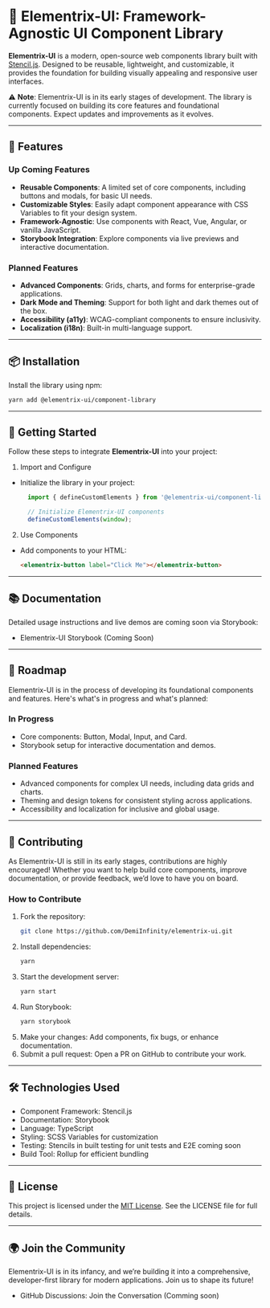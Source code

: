 # 🚀 **Elementrix-UI: Framework-Agnostic UI Component Library**

**Elementrix-UI** is a modern, open-source web components library built with [Stencil.js](https://stenciljs.com/). Designed to be reusable, lightweight, and customizable, it provides the foundation for building visually appealing and responsive user interfaces.  

⚠️ **Note**: Elementrix-UI is in its early stages of development. The library is currently focused on building its core features and foundational components. Expect updates and improvements as it evolves.

---

## 🌟 **Features**

### **Up Coming Features**
- **Reusable Components**: A limited set of core components, including buttons and modals, for basic UI needs.
- **Customizable Styles**: Easily adapt component appearance with CSS Variables to fit your design system.
- **Framework-Agnostic**: Use components with React, Vue, Angular, or vanilla JavaScript.
- **Storybook Integration**: Explore components via live previews and interactive documentation.

### **Planned Features**
- **Advanced Components**: Grids, charts, and forms for enterprise-grade applications.
- **Dark Mode and Theming**: Support for both light and dark themes out of the box.
- **Accessibility (a11y)**: WCAG-compliant components to ensure inclusivity.
- **Localization (i18n)**: Built-in multi-language support.

---

## 📦 **Installation**

Install the library using npm:
  ```bash
  yarn add @elementrix-ui/component-library
  ```
---
## 🚀 **Getting Started**

Follow these steps to integrate **Elementrix-UI** into your project:

1. Import and Configure
  - Initialize the library in your project:
    ```javascript
      import { defineCustomElements } from '@elementrix-ui/component-library/loader';

      // Initialize Elementrix-UI components
      defineCustomElements(window);
    ```
2. Use Components
  - Add components to your HTML:
    ```html
    <elementrix-button label="Click Me"></elementrix-button>
    ```
---
## 📚 **Documentation**

Detailed usage instructions and live demos are coming soon via Storybook:

- Elementrix-UI Storybook (Coming Soon)
---
## 🎯 **Roadmap**

Elementrix-UI is in the process of developing its foundational components and features. Here's what's in progress and what's planned:

### In Progress
- Core components: Button, Modal, Input, and Card.
- Storybook setup for interactive documentation and demos.

### Planned Features
- Advanced components for complex UI needs, including data grids and charts.
- Theming and design tokens for consistent styling across applications.
- Accessibility and localization for inclusive and global usage.
---
## 🤝 Contributing
As Elementrix-UI is still in its early stages, contributions are highly encouraged! Whether you want to help build core components, improve documentation, or provide feedback, we’d love to have you on board.

### How to Contribute

1. Fork the repository:
   ```bash
   git clone https://github.com/DemiInfinity/elementrix-ui.git
   ```
2. Install dependencies:
   ```bash
   yarn
   ```
3. Start the development server:
   ```bash
   yarn start
   ```
4. Run Storybook:
   ```bash
   yarn storybook
   ```
5. Make your changes: Add components, fix bugs, or enhance documentation.
6. Submit a pull request: Open a PR on GitHub to contribute your work.
---
## 🛠️ Technologies Used

- Component Framework: Stencil.js
- Documentation: Storybook
- Language: TypeScript
- Styling: SCSS Variables for customization
- Testing: Stencils in built testing for unit tests and E2E coming soon
- Build Tool: Rollup for efficient bundling
---
## 📝 License

This project is licensed under the [MIT License](./LICENSE.md). See the LICENSE file for full details.

---
## 🌍 Join the Community

Elementrix-UI is in its infancy, and we’re building it into a comprehensive, developer-first library for modern applications. Join us to shape its future!

- GitHub Discussions: Join the Conversation (Comming soon)
